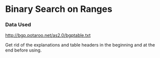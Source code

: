 # Binary Search on Ranges

### Data Used

http://bgp.potaroo.net/as2.0/bgptable.txt

Get rid of the explanations and table headers in the beginning and at the end before using.

